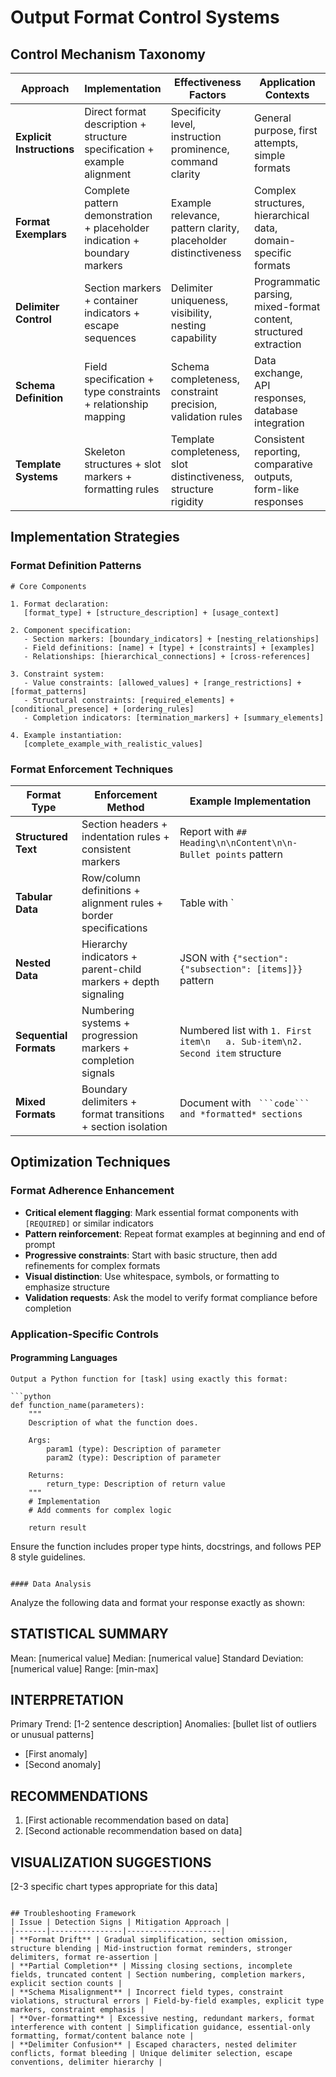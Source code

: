 # Output Format Control Systems

## Control Mechanism Taxonomy
| Approach | Implementation | Effectiveness Factors | Application Contexts |
|----------|----------------|----------------------|---------------------|
| **Explicit Instructions** | Direct format description + structure specification + example alignment | Specificity level, instruction prominence, command clarity | General purpose, first attempts, simple formats |
| **Format Exemplars** | Complete pattern demonstration + placeholder indication + boundary markers | Example relevance, pattern clarity, placeholder distinctiveness | Complex structures, hierarchical data, domain-specific formats |
| **Delimiter Control** | Section markers + container indicators + escape sequences | Delimiter uniqueness, visibility, nesting capability | Programmatic parsing, mixed-format content, structured extraction |
| **Schema Definition** | Field specification + type constraints + relationship mapping | Schema completeness, constraint precision, validation rules | Data exchange, API responses, database integration |
| **Template Systems** | Skeleton structures + slot markers + formatting rules | Template completeness, slot distinctiveness, structure rigidity | Consistent reporting, comparative outputs, form-like responses |

## Implementation Strategies

### Format Definition Patterns
```
# Core Components

1. Format declaration:
   [format_type] + [structure_description] + [usage_context]

2. Component specification:
   - Section markers: [boundary_indicators] + [nesting_relationships]
   - Field definitions: [name] + [type] + [constraints] + [examples]
   - Relationships: [hierarchical_connections] + [cross-references]

3. Constraint system:
   - Value constraints: [allowed_values] + [range_restrictions] + [format_patterns]
   - Structural constraints: [required_elements] + [conditional_presence] + [ordering_rules]
   - Completion indicators: [termination_markers] + [summary_elements]

4. Example instantiation:
   [complete_example_with_realistic_values]
```

### Format Enforcement Techniques
| Format Type | Enforcement Method | Example Implementation |
|-------------|-------------------|------------------------|
| **Structured Text** | Section headers + indentation rules + consistent markers | Report with `## Heading\n\nContent\n\n- Bullet points` pattern |
| **Tabular Data** | Row/column definitions + alignment rules + border specifications | Table with `| Field | Value | Notes |\n|---|---|---|` structure |
| **Nested Data** | Hierarchy indicators + parent-child markers + depth signaling | JSON with `{"section": {"subsection": [items]}}` pattern |
| **Sequential Formats** | Numbering systems + progression markers + completion signals | Numbered list with `1. First item\n   a. Sub-item\n2. Second item` structure |
| **Mixed Formats** | Boundary delimiters + format transitions + section isolation | Document with ` ```code``` and *formatted* sections` |

## Optimization Techniques

### Format Adherence Enhancement
- **Critical element flagging**: Mark essential format components with `[REQUIRED]` or similar indicators
- **Pattern reinforcement**: Repeat format examples at beginning and end of prompt
- **Progressive constraints**: Start with basic structure, then add refinements for complex formats
- **Visual distinction**: Use whitespace, symbols, or formatting to emphasize structure
- **Validation requests**: Ask the model to verify format compliance before completion

### Application-Specific Controls

#### Programming Languages
```
Output a Python function for [task] using exactly this format:

```python
def function_name(parameters):
    """
    Description of what the function does.
    
    Args:
        param1 (type): Description of parameter
        param2 (type): Description of parameter
        
    Returns:
        return_type: Description of return value
    """
    # Implementation
    # Add comments for complex logic
    
    return result
```

Ensure the function includes proper type hints, docstrings, and follows PEP 8 style guidelines.
```

#### Data Analysis
```
Analyze the following data and format your response exactly as shown:

STATISTICAL SUMMARY
------------------
Mean: [numerical value]
Median: [numerical value]
Standard Deviation: [numerical value]
Range: [min-max]

INTERPRETATION
------------------
Primary Trend: [1-2 sentence description]
Anomalies: [bullet list of outliers or unusual patterns]
* [First anomaly]
* [Second anomaly]

RECOMMENDATIONS
------------------
1. [First actionable recommendation based on data]
2. [Second actionable recommendation based on data]

VISUALIZATION SUGGESTIONS
------------------
[2-3 specific chart types appropriate for this data]
```

## Troubleshooting Framework
| Issue | Detection Signs | Mitigation Approach |
|-------|----------------|---------------------|
| **Format Drift** | Gradual simplification, section omission, structure blending | Mid-instruction format reminders, stronger delimiters, format re-assertion |
| **Partial Completion** | Missing closing sections, incomplete fields, truncated content | Section numbering, completion markers, explicit section counts |
| **Schema Misalignment** | Incorrect field types, constraint violations, structural errors | Field-by-field examples, explicit type markers, constraint emphasis |
| **Over-formatting** | Excessive nesting, redundant markers, format interference with content | Simplification guidance, essential-only formatting, format/content balance note |
| **Delimiter Confusion** | Escaped characters, nested delimiter conflicts, format bleeding | Unique delimiter selection, escape conventions, delimiter hierarchy | 